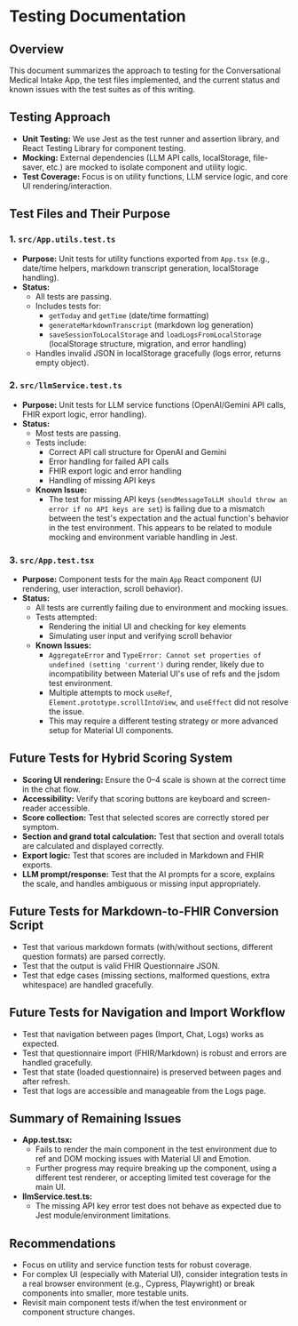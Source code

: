 # Testing Documentation

## Overview
This document summarizes the approach to testing for the Conversational Medical Intake App, the test files implemented, and the current status and known issues with the test suites as of this writing.

## Testing Approach
- **Unit Testing:** We use Jest as the test runner and assertion library, and React Testing Library for component testing.
- **Mocking:** External dependencies (LLM API calls, localStorage, file-saver, etc.) are mocked to isolate component and utility logic.
- **Test Coverage:** Focus is on utility functions, LLM service logic, and core UI rendering/interaction.

## Test Files and Their Purpose

### 1. `src/App.utils.test.ts`
- **Purpose:** Unit tests for utility functions exported from `App.tsx` (e.g., date/time helpers, markdown transcript generation, localStorage handling).
- **Status:**
  - All tests are passing.
  - Includes tests for:
    - `getToday` and `getTime` (date/time formatting)
    - `generateMarkdownTranscript` (markdown log generation)
    - `saveSessionToLocalStorage` and `loadLogsFromLocalStorage` (localStorage structure, migration, and error handling)
  - Handles invalid JSON in localStorage gracefully (logs error, returns empty object).

### 2. `src/llmService.test.ts`
- **Purpose:** Unit tests for LLM service functions (OpenAI/Gemini API calls, FHIR export logic, error handling).
- **Status:**
  - Most tests are passing.
  - Tests include:
    - Correct API call structure for OpenAI and Gemini
    - Error handling for failed API calls
    - FHIR export logic and error handling
    - Handling of missing API keys
  - **Known Issue:**
    - The test for missing API keys (`sendMessageToLLM should throw an error if no API keys are set`) is failing due to a mismatch between the test's expectation and the actual function's behavior in the test environment. This appears to be related to module mocking and environment variable handling in Jest.

### 3. `src/App.test.tsx`
- **Purpose:** Component tests for the main `App` React component (UI rendering, user interaction, scroll behavior).
- **Status:**
  - All tests are currently failing due to environment and mocking issues.
  - Tests attempted:
    - Rendering the initial UI and checking for key elements
    - Simulating user input and verifying scroll behavior
  - **Known Issues:**
    - `AggregateError` and `TypeError: Cannot set properties of undefined (setting 'current')` during render, likely due to incompatibility between Material UI's use of refs and the jsdom test environment.
    - Multiple attempts to mock `useRef`, `Element.prototype.scrollIntoView`, and `useEffect` did not resolve the issue.
    - This may require a different testing strategy or more advanced setup for Material UI components.

## Future Tests for Hybrid Scoring System
- **Scoring UI rendering:** Ensure the 0–4 scale is shown at the correct time in the chat flow.
- **Accessibility:** Verify that scoring buttons are keyboard and screen-reader accessible.
- **Score collection:** Test that selected scores are correctly stored per symptom.
- **Section and grand total calculation:** Test that section and overall totals are calculated and displayed correctly.
- **Export logic:** Test that scores are included in Markdown and FHIR exports.
- **LLM prompt/response:** Test that the AI prompts for a score, explains the scale, and handles ambiguous or missing input appropriately.

## Future Tests for Markdown-to-FHIR Conversion Script
- Test that various markdown formats (with/without sections, different question formats) are parsed correctly.
- Test that the output is valid FHIR Questionnaire JSON.
- Test that edge cases (missing sections, malformed questions, extra whitespace) are handled gracefully.

## Future Tests for Navigation and Import Workflow
- Test that navigation between pages (Import, Chat, Logs) works as expected.
- Test that questionnaire import (FHIR/Markdown) is robust and errors are handled gracefully.
- Test that state (loaded questionnaire) is preserved between pages and after refresh.
- Test that logs are accessible and manageable from the Logs page.

## Summary of Remaining Issues
- **App.test.tsx:**
  - Fails to render the main component in the test environment due to ref and DOM mocking issues with Material UI and Emotion.
  - Further progress may require breaking up the component, using a different test renderer, or accepting limited test coverage for the main UI.
- **llmService.test.ts:**
  - The missing API key error test does not behave as expected due to Jest module/environment limitations.

## Recommendations
- Focus on utility and service function tests for robust coverage.
- For complex UI (especially with Material UI), consider integration tests in a real browser environment (e.g., Cypress, Playwright) or break components into smaller, more testable units.
- Revisit main component tests if/when the test environment or component structure changes. 